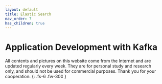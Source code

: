 ```yaml
---
layout: default
title: Elastic Search
nav_order: 7
has_children: true
---
```


# Application Development with Kafka  

All contents and pictures on this website come from the Internet and are updated regularly every week. They are for personal study and research only, and should not be used for commercial purposes. Thank you for your cooperation.
{: .fs-6 .fw-300 }



